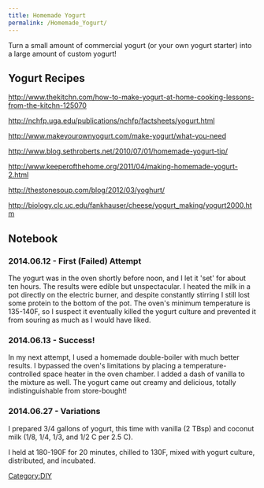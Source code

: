```yaml
---
title: Homemade Yogurt
permalink: /Homemade_Yogurt/
---
```


Turn a small amount of commercial yogurt (or your own yogurt starter) into a large amount of custom yogurt!

Yogurt Recipes
--------------

<http://www.thekitchn.com/how-to-make-yogurt-at-home-cooking-lessons-from-the-kitchn-125070>

<http://nchfp.uga.edu/publications/nchfp/factsheets/yogurt.html>

<http://www.makeyourownyogurt.com/make-yogurt/what-you-need>

<http://www.blog.sethroberts.net/2010/07/01/homemade-yogurt-tip/>

<http://www.keeperofthehome.org/2011/04/making-homemade-yogurt-2.html>

<http://thestonesoup.com/blog/2012/03/yoghurt/>

<http://biology.clc.uc.edu/fankhauser/cheese/yogurt_making/yogurt2000.htm>

Notebook
--------

### 2014.06.12 - First (Failed) Attempt

The yogurt was in the oven shortly before noon, and I let it 'set' for about ten hours. The results were edible but unspectacular. I heated the milk in a pot directly on the electric burner, and despite constantly stirring I still lost some protein to the bottom of the pot. The oven's minimum temperature is 135-140F, so I suspect it eventually killed the yogurt culture and prevented it from souring as much as I would have liked.

### 2014.06.13 - Success!

In my next attempt, I used a homemade double-boiler with much better results. I bypassed the oven's limitations by placing a temperature-controlled space heater in the oven chamber. I added a dash of vanilla to the mixture as well. The yogurt came out creamy and delicious, totally indistinguishable from store-bought!

### 2014.06.27 - Variations

I prepared 3/4 gallons of yogurt, this time with vanilla (2 TBsp) and coconut milk (1/8, 1/4, 1/3, and 1/2 C per 2.5 C).

I held at 180-190F for 20 minutes, chilled to 130F, mixed with yogurt culture, distributed, and incubated.

[Category:DIY](/Category:DIY "wikilink")